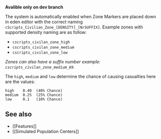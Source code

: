 **Avalible only on dev branch**

The system is automatically enabled when Zone Markers are placed down in eden editor with the correct naming `cScripts_Civilian_Zone_[DENSITY]_[NrSUFFIX]`.
Example zones with supported density naming are as follow:

* `cscripts_civilan_zone_high`
* `cscripts_civilan_zone_medium`
* `cscripts_civilan_zone_low`

_Zones can also have a suffix number example: `cscripts_civilan_zone_medium_69`._

The `high`, `medium` and `low` determine the chance of causing casualties here are the values:
```
high    0.40  (40% Chance)
medium  0.25  (25% Chance)
low     0.1   (10% Chance)
```

## See also
* [[Features]]
* [[Simulated Population Centers]]